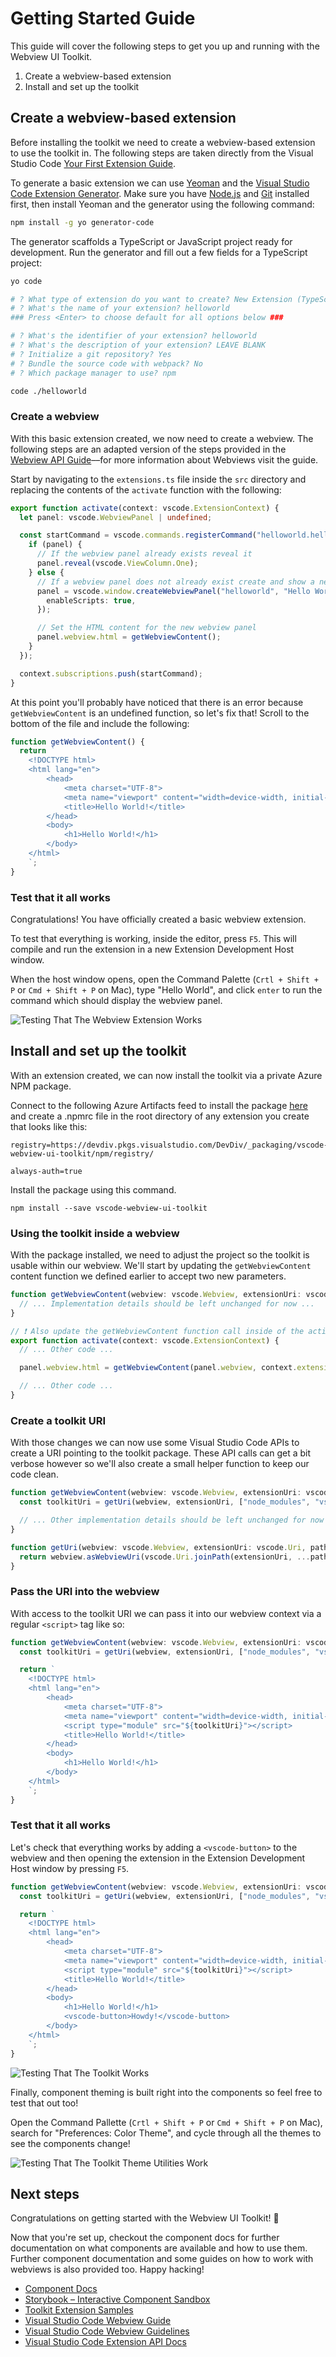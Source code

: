 # Getting Started Guide

This guide will cover the following steps to get you up and running with the Webview UI Toolkit.

1. Create a webview-based extension
2. Install and set up the toolkit

## Create a webview-based extension

Before installing the toolkit we need to create a webview-based extension to use the toolkit in. The following steps are taken directly from the Visual Studio Code [Your First Extension Guide](https://code.visualstudio.com/api/get-started/your-first-extension).

To generate a basic extension we can use [Yeoman](https://yeoman.io/) and the [Visual Studio Code Extension Generator](https://www.npmjs.com/package/generator-code). Make sure you have [Node.js](https://nodejs.org/en/) and [Git](https://git-scm.com/) installed first, then install Yeoman and the generator using the following command:

```bash
npm install -g yo generator-code
```

The generator scaffolds a TypeScript or JavaScript project ready for development. Run the generator and fill out a few fields for a TypeScript project:

```bash
yo code

# ? What type of extension do you want to create? New Extension (TypeScript)
# ? What's the name of your extension? helloworld
### Press <Enter> to choose default for all options below ###

# ? What's the identifier of your extension? helloworld
# ? What's the description of your extension? LEAVE BLANK
# ? Initialize a git repository? Yes
# ? Bundle the source code with webpack? No
# ? Which package manager to use? npm

code ./helloworld
```

### Create a webview

With this basic extension created, we now need to create a webview. The following steps are an adapted version of the steps provided in the [Webview API Guide](https://code.visualstudio.com/api/extension-guides/webview)––for more information about Webviews visit the guide.

Start by navigating to the `extensions.ts` file inside the `src` directory and replacing the contents of the `activate` function with the following:

```typescript
export function activate(context: vscode.ExtensionContext) {
  let panel: vscode.WebviewPanel | undefined;

  const startCommand = vscode.commands.registerCommand("helloworld.helloWorld", () => {
    if (panel) {
      // If the webview panel already exists reveal it
      panel.reveal(vscode.ViewColumn.One);
    } else {
      // If a webview panel does not already exist create and show a new one
      panel = vscode.window.createWebviewPanel("helloworld", "Hello World", vscode.ViewColumn.One, {
        enableScripts: true,
      });

      // Set the HTML content for the new webview panel
      panel.webview.html = getWebviewContent();
    }
  });

  context.subscriptions.push(startCommand);
}
```

At this point you'll probably have noticed that there is an error because `getWebviewContent` is an undefined function, so let's fix that! Scroll to the bottom of the file and include the following:

```typescript
function getWebviewContent() {
  return `
	<!DOCTYPE html>
	<html lang="en">
		<head>
			<meta charset="UTF-8">
			<meta name="viewport" content="width=device-width, initial-scale=1.0">
			<title>Hello World!</title>
		</head>
		<body>
			<h1>Hello World!</h1>
		</body>
	</html>
	`;
}
```

### Test that it all works

Congratulations! You have officially created a basic webview extension.

To test that everything is working, inside the editor, press `F5`. This will compile and run the extension in a new Extension Development Host window.

When the host window opens, open the Command Palette (`Crtl + Shift + P` or `Cmd + Shift + P` on Mac), type "Hello World", and click `enter` to run the command which should display the webview panel.

![Testing That The Webview Extension Works](./assets/webview-test.gif)

## Install and set up the toolkit

With an extension created, we can now install the toolkit via a private Azure NPM package.

Connect to the following Azure Artifacts feed to install the package [here](https://devdiv.visualstudio.com/DevDiv/_packaging?_a=package&feed=vscode-webview-ui-toolkit&package=vscode-webview-ui-toolkit&protocolType=Npm) and create a .npmrc file in the root directory of any extension you create that looks like this:

```
registry=https://devdiv.pkgs.visualstudio.com/DevDiv/_packaging/vscode-webview-ui-toolkit/npm/registry/

always-auth=true
```

Install the package using this command.

```
npm install --save vscode-webview-ui-toolkit
```

### Using the toolkit inside a webview

With the package installed, we need to adjust the project so the toolkit is usable within our webview. We'll start by updating the `getWebviewContent` content function we defined earlier to accept two new parameters.

```typescript
function getWebviewContent(webview: vscode.Webview, extensionUri: vscode.Uri) {
  // ... Implementation details should be left unchanged for now ...
}

// ❗️ Also update the getWebviewContent function call inside of the activate function. ❗️
export function activate(context: vscode.ExtensionContext) {
  // ... Other code ...

  panel.webview.html = getWebviewContent(panel.webview, context.extensionUri);

  // ... Other code ...
}
```

### Create a toolkit URI

With those changes we can now use some Visual Studio Code APIs to create a URI pointing to the toolkit package. These API calls can get a bit verbose however so we'll also create a small helper function to keep our code clean.

```typescript
function getWebviewContent(webview: vscode.Webview, extensionUri: vscode.Uri) {
  const toolkitUri = getUri(webview, extensionUri, ["node_modules", "vscode-webview-ui-toolkit", "dist", "toolkit.js"]);

  // ... Other implementation details should be left unchanged for now ...
}

function getUri(webview: vscode.Webview, extensionUri: vscode.Uri, pathList: string[]) {
  return webview.asWebviewUri(vscode.Uri.joinPath(extensionUri, ...pathList));
}
```

### Pass the URI into the webview

With access to the toolkit URI we can pass it into our webview context via a regular `<script>` tag like so:

```typescript
function getWebviewContent(webview: vscode.Webview, extensionUri: vscode.Uri) {
  const toolkitUri = getUri(webview, extensionUri, ["node_modules", "vscode-webview-ui-toolkit", "dist", "toolkit.js"]);

  return `
	<!DOCTYPE html>
	<html lang="en">
		<head>
			<meta charset="UTF-8">
			<meta name="viewport" content="width=device-width, initial-scale=1.0">
			<script type="module" src="${toolkitUri}"></script>
			<title>Hello World!</title>
		</head>
		<body>
			<h1>Hello World!</h1>
		</body>
	</html>
	`;
}
```

### Test that it all works

Let's check that everything works by adding a `<vscode-button>` to the webview and then opening the extension in the Extension Development Host window by pressing `F5`.

```typescript
function getWebviewContent(webview: vscode.Webview, extensionUri: vscode.Uri) {
  const toolkitUri = getUri(webview, extensionUri, ["node_modules", "vscode-webview-ui-toolkit", "dist", "toolkit.js"]);

  return `
	<!DOCTYPE html>
	<html lang="en">
		<head>
			<meta charset="UTF-8">
			<meta name="viewport" content="width=device-width, initial-scale=1.0">
			<script type="module" src="${toolkitUri}"></script>
			<title>Hello World!</title>
		</head>
		<body>
			<h1>Hello World!</h1>
			<vscode-button>Howdy!</vscode-button>
		</body>
	</html>
	`;
}
```

![Testing That The Toolkit Works](./assets/toolkit-button-test.gif)

Finally, component theming is built right into the components so feel free to test that out too!

Open the Command Pallette (`Crtl + Shift + P` or `Cmd + Shift + P` on Mac), search for "Preferences: Color Theme", and cycle through all the themes to see the components change!

![Testing That The Toolkit Theme Utilities Work](./assets/toolkit-theme-test.gif)

## Next steps

Congratulations on getting started with the Webview UI Toolkit! 🎊

Now that you're set up, checkout the component docs for further documentation on what components are available and how to use them. Further component documentation and some guides on how to work with webviews is also provided too. Happy hacking!

- [Component Docs](./components.md)
- [Storybook – Interactive Component Sandbox](https://microsoft.github.io/vscode-webview-ui-toolkit/)
- [Toolkit Extension Samples](https://github.com/microsoft/vscode-webview-ui-toolkit-samples)
- [Visual Studio Code Webview Guide](https://code.visualstudio.com/api/extension-guides/webview)
- [Visual Studio Code Webview Guidelines](https://code.visualstudio.com/api/references/extension-guidelines#webviews)
- [Visual Studio Code Extension API Docs](https://code.visualstudio.com/api)
